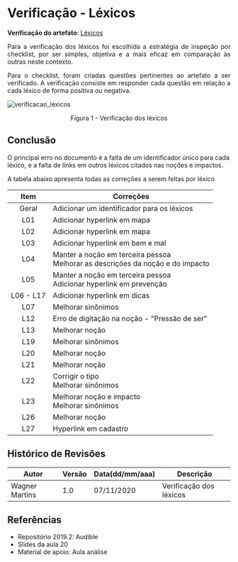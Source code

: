 # Verificação - Léxicos

**Verificação do artefato**: [Léxicos](../modelagem/lexicos.md)

<p align="justify">Para a verificação dos léxicos foi escolhida a estratégia de inspeção por checklist, por ser simples, objetiva e a mais eficaz em comparação às outras neste contexto.
</p>

<p align="justify">
Para o checklist, foram criadas questões pertinentes ao artefato a ser verificado.
A verificação consiste em responder cada questão em relação a cada léxico de forma positiva ou negativa.
</p>

![verificacao_lexicos](https://user-images.githubusercontent.com/47457792/98450295-73c3a500-211a-11eb-9f10-62b4dc955fca.png)

<p align="center">Figura 1 - Verificação dos léxicos</p>

## Conclusão

O principal erro no documento é a falta de um identificador único para cada léxico, e a falta de links em outros léxicos citados nas noções e impactos.

A tabela abaixo apresenta todas as correções a serem feitas por léxico

|Item|Correções
|:-:|-
|Geral| Adicionar um identificador para os léxicos
|L01| Adicionar hyperlink em mapa
|L02| Adicionar hyperlink em mapa
|L03| Adicionar hyperlink em bem e mal
|L04| Manter a noção em terceira pessoa<br>Melhorar as descrições da noção e do impacto
|L05| Manter a noção em terceira pessoa<br>Adicionar hyperlink em prevenção
|L06 - L17| Adicionar hyperlink em dicas
|L07| Melhorar sinônimos
|L12| Erro de digitação na noção - "Pressão de ser"
|L13| Melhorar noção
|L19| Melhorar sinônimos
|L20| Melhorar noção
|L21| Melhorar noção
|L22| Corrigir o tipo<br>Melhorar sinônimos
|L23| Melhorar noção e impacto<br>Melhorar sinônimos
|L26| Melhorar noção
|L27| Hyperlink em cadastro


## Histórico de Revisões

| Autor | Versão | Data(dd/mm/aaa) | Descrição
|-|-|-|-
|Wagner Martins | 1.0 | 07/11/2020 | Verificação dos léxicos

## Referências

* Repositório 2019.2: Audible
* Slides da aula 20
* Material de apoio: Aula análise
